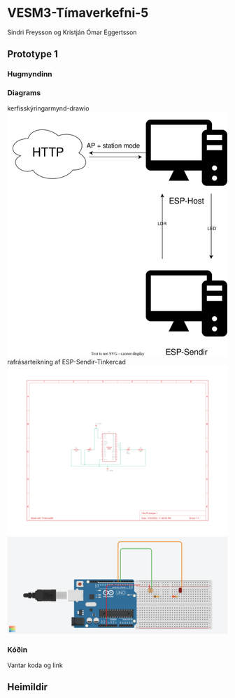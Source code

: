 # VESM3-Tímaverkefni-5
Sindri Freysson og Kristján Ómar Eggertsson
## Prototype 1
### Hugmyndinn
### Diagrams
kerfisskýringarmynd-drawio  
![kerfisskýringarmynd](https://github.com/Hive-command/VESM3-T-maverkefni-5/blob/main/Prototype1.drawio.svg)  
rafrásarteikning af ESP-Sendir-Tinkercad  
![rafrásarteikning](https://github.com/Hive-command/VESM3-T-maverkefni-5/blob/main/Prototype1.svg)  
![rafrásarteikning](https://github.com/Hive-command/VESM3-T-maverkefni-5/blob/main/Prototype%201.png)
### Kóðin
Vantar koda og link
## Heimildir
